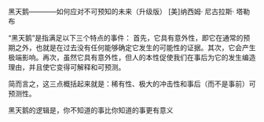黑天鹅————如何应对不可预知的未来（升级版）
[美]纳西姆· 尼古拉斯· 塔勒布

“黑天鹅”是指满足以下三个特点的事件：
首先，它具有意外性，即它在通常的预期之外，也就是在过去没有任何能够确定它发生的可能性的证据。其次，它会产生极端影响。再次，虽然它具有意外性，但人的本性促使我们在事后为它的发生编造理由，并且使它变得可解释和可预测。

简而言之，这三点概括起来就是：稀有性、极大的冲击性和事后（而不是事前）可预测性。

黑天鹅的逻辑是，你不知道的事比你知道的事更有意义